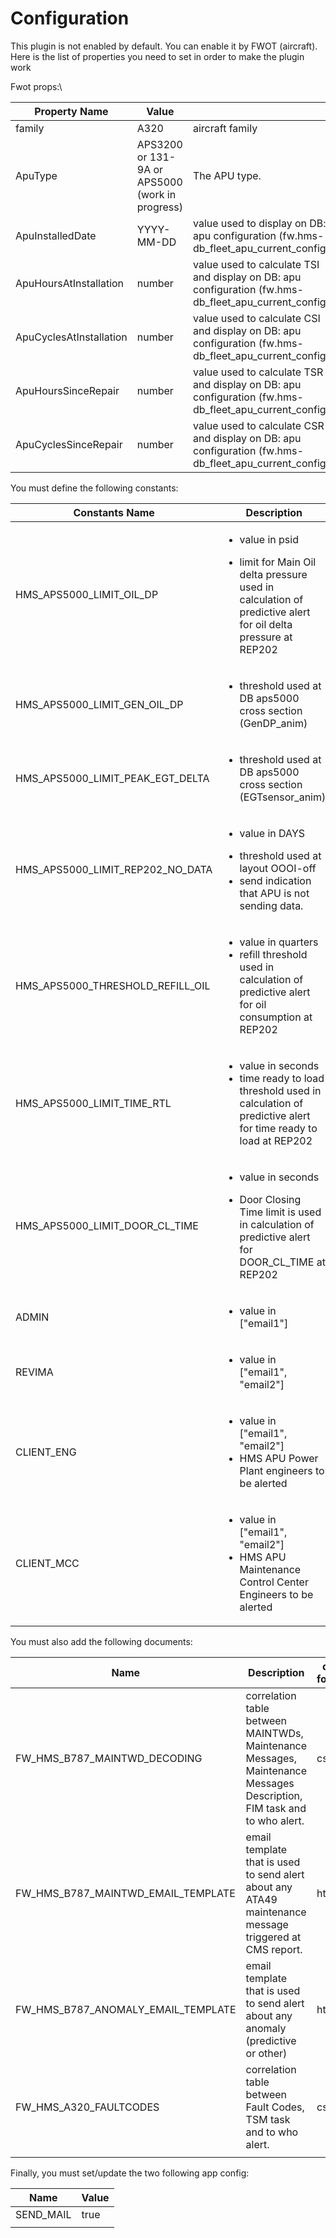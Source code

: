 # Configuration

This plugin is not enabled by default. You can enable it by FWOT (aircraft). Here is the list of properties you need to set in order to make the plugin work

Fwot props:\


| Property Name           | Value                                           |                                                                                                            |
| ----------------------- | ----------------------------------------------- | ---------------------------------------------------------------------------------------------------------- |
| family                  | A320                                            | aircraft family                                                                                            |
| ApuType                 | APS3200 or 131-9A or APS5000 (work in progress) | The APU type.                                                                                              |
| ApuInstalledDate        | YYYY-MM-DD                                      | value used to display  on DB: apu configuration  (fw.hms-db\_fleet\_apu\_current\_config)                  |
| ApuHoursAtInstallation  | number                                          | value used to calculate TSI and display  on DB: apu configuration (fw.hms-db\_fleet\_apu\_current\_config) |
| ApuCyclesAtInstallation | number                                          | value used to calculate CSI and display  on DB: apu configuration (fw.hms-db\_fleet\_apu\_current\_config) |
| ApuHoursSinceRepair     | number                                          | value used to calculate TSR and display  on DB: apu configuration (fw.hms-db\_fleet\_apu\_current\_config) |
| ApuCyclesSinceRepair    | number                                          | value used to calculate CSR and display  on DB: apu configuration (fw.hms-db\_fleet\_apu\_current\_config) |

You must define the following constants:



| Constants Name                        | Description                                                                                                                                                        | Value |
| ------------------------------------- | ------------------------------------------------------------------------------------------------------------------------------------------------------------------ | ----- |
| HMS\_APS5000\_LIMIT\_OIL\_DP          | <p></p><ul><li>value in psid</li></ul><ul><li>limit for Main Oil delta pressure used in calculation of predictive alert for oil delta pressure at REP202</li></ul> | 40    |
| HMS\_APS5000\_LIMIT\_GEN\_OIL\_DP     | <ul><li>threshold used at DB aps5000 cross section (GenDP_anim)</li></ul>                                                                                          | 20    |
| HMS\_APS5000\_LIMIT\_PEAK\_EGT\_DELTA | <ul><li>threshold used at DB aps5000 cross section (EGTsensor_anim)</li></ul>                                                                                      | 79.5  |
| HMS\_APS5000\_LIMIT\_REP202\_NO\_DATA | <ul><li>value in DAYS</li></ul><ul><li>threshold used at layout OOOI-off</li><li>send indication that APU is not sending data.</li></ul>                           | 2     |
| HMS\_APS5000\_THRESHOLD\_REFILL\_OIL  | <ul><li>value in quarters</li><li>refill threshold used in calculation of predictive alert for oil consumption at REP202</li></ul>                                 | 0.5   |
| HMS\_APS5000\_LIMIT\_TIME\_RTL        | <ul><li>value in seconds</li><li>time ready to load threshold used in calculation of predictive alert for time ready to load at REP202</li></ul>                   | 50    |
| HMS\_APS5000\_LIMIT\_DOOR\_CL\_TIME   | <p></p><ul><li>value in seconds</li></ul><ul><li>Door Closing Time limit is used in calculation of predictive alert for DOOR_CL_TIME at REP202</li></ul>           | 34    |
| ADMIN                                 | <ul><li>value in ["email1"]</li></ul>                                                                                                                              |       |
| REVIMA                                | <ul><li>value in ["email1", "email2"]</li></ul>                                                                                                                    |       |
| CLIENT\_ENG                           | <ul><li>value in ["email1", "email2"]</li><li>HMS APU Power Plant engineers to be alerted</li></ul>                                                                |       |
| CLIENT\_MCC                           | <ul><li>value in ["email1", "email2"]</li><li>HMS APU Maintenance Control Center Engineers to be alerted</li></ul>                                                 |       |

You must also add the following documents:



| Name                                    | Description                                                                                                            | data format |
| --------------------------------------- | ---------------------------------------------------------------------------------------------------------------------- | ----------- |
| FW\_HMS\_B787\_MAINTWD\_DECODING        | correlation table between MAINTWDs, Maintenance Messages, Maintenance Messages Description, FIM task and to who alert. | csv         |
| FW\_HMS\_B787\_MAINTWD\_EMAIL\_TEMPLATE | email template that is used to send alert about any ATA49 maintenance message triggered at CMS report.                 | html        |
| FW\_HMS\_B787\_ANOMALY\_EMAIL\_TEMPLATE | email template that is used to send alert about any anomaly (predictive or other)                                      | html        |
| FW\_HMS\_A320\_FAULTCODES               | correlation table between Fault Codes, TSM task and to who alert.                                                      | csv         |
|                                         |                                                                                                                        |             |

Finally, you must set/update the two following app config:

| Name       | Value |
| ---------- | ----- |
| SEND\_MAIL | true  |
|            |       |
